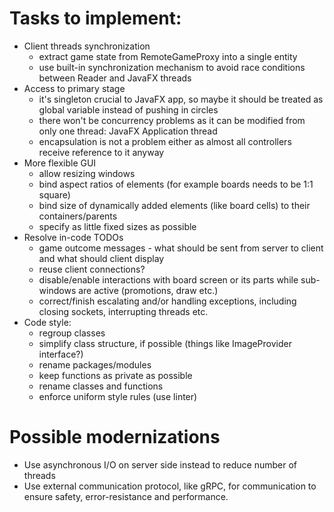 # Tasks to implement:

* Client threads synchronization
  - extract game state from RemoteGameProxy into a single entity
  - use built-in synchronization mechanism to avoid race conditions between Reader and JavaFX threads
* Access to primary stage
  - it's singleton crucial to JavaFX app, so maybe it should be treated as global variable instead of pushing in circles
  - there won't be concurrency problems as it can be modified from only one thread: JavaFX Application thread
  - encapsulation is not a problem either as almost all controllers receive reference to it anyway
* More flexible GUI
  - allow resizing windows
  - bind aspect ratios of elements (for example boards needs to be 1:1 square)
  - bind size of dynamically added elements (like board cells) to their containers/parents
  - specify as little fixed sizes as possible
* Resolve in-code TODOs
  - game outcome messages - what should be sent from server to client and what should client display
  - reuse client connections?
  - disable/enable interactions with board screen or its parts while sub-windows are active (promotions, draw etc.)
  - correct/finish escalating and/or handling exceptions, including closing sockets, interrupting threads etc.
* Code style:
  - regroup classes
  - simplify class structure, if possible (things like ImageProvider interface?)
  - rename packages/modules
  - keep functions as private as possible
  - rename classes and functions
  - enforce uniform style rules (use linter)

# Possible modernizations

* Use asynchronous I/O on server side instead to reduce number of threads
* Use external communication protocol, like gRPC, for communication to ensure safety,
error-resistance and performance.
